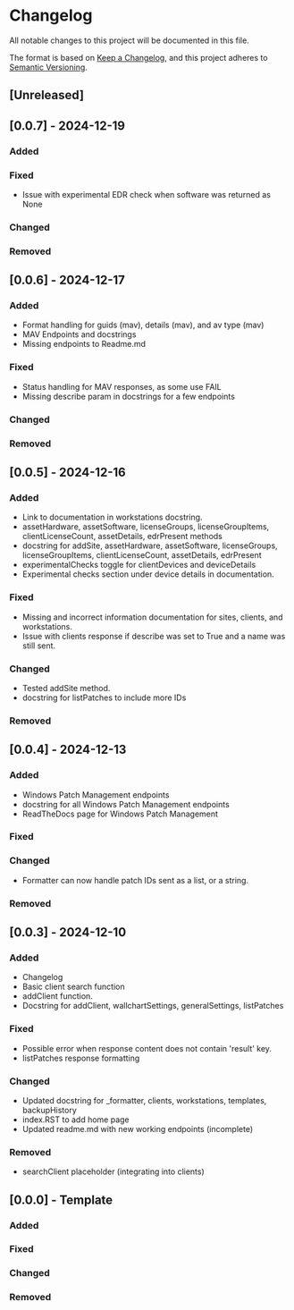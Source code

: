 # Changelog

All notable changes to this project will be documented in this file.

The format is based on [Keep a Changelog](https://keepachangelog.com/en/1.1.0/),
and this project adheres to [Semantic Versioning](https://semver.org/spec/v2.0.0.html).

## [Unreleased]

## [0.0.7] - 2024-12-19

### Added

### Fixed

- Issue with experimental EDR check when software was returned as None

### Changed

### Removed

## [0.0.6] - 2024-12-17

### Added

- Format handling for guids (mav), details (mav), and av type (mav)
- MAV Endpoints and docstrings
- Missing endpoints to Readme.md

### Fixed

- Status handling for MAV responses, as some use FAIL
- Missing describe param in docstrings for a few endpoints

### Changed

### Removed

## [0.0.5] - 2024-12-16

### Added

- Link to documentation in workstations docstring.
- assetHardware, assetSoftware, licenseGroups, licenseGroupItems, clientLicenseCount, assetDetails, edrPresent methods
- docstring for addSite, assetHardware, assetSoftware, licenseGroups, licenseGroupItems, clientLicenseCount, assetDetails, edrPresent
- experimentalChecks toggle for clientDevices and deviceDetails
- Experimental checks section under device details in documentation.

### Fixed

- Missing and incorrect information documentation for sites, clients, and workstations.
- Issue with clients response if describe was set to True and a name was still sent.

### Changed

- Tested addSite method.
- docstring for listPatches to include more IDs


### Removed


## [0.0.4] - 2024-12-13

### Added

- Windows Patch Management endpoints
- docstring for all Windows Patch Management endpoints
- ReadTheDocs page for Windows Patch Management

### Fixed

### Changed

- Formatter can now handle patch IDs sent as a list, or a string.

### Removed


## [0.0.3] - 2024-12-10

### Added

- Changelog
- Basic client search function
- addClient function.
- Docstring for addClient, wallchartSettings, generalSettings, listPatches

### Fixed

- Possible error when response content does not contain 'result' key.
- listPatches response formatting
 
### Changed

- Updated docstring for _formatter, clients, workstations, templates, backupHistory
- index.RST to add home page
- Updated readme.md with new working endpoints (incomplete)
 
### Removed

- searchClient placeholder (integrating into clients)
 
## [0.0.0] - Template

### Added

### Fixed

### Changed

### Removed